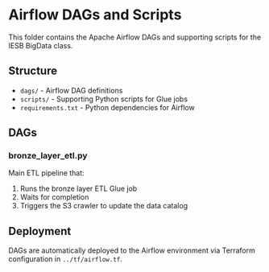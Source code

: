 # Airflow DAGs and Scripts

This folder contains the Apache Airflow DAGs and supporting scripts for the IESB BigData class.

## Structure

- `dags/` - Airflow DAG definitions
- `scripts/` - Supporting Python scripts for Glue jobs
- `requirements.txt` - Python dependencies for Airflow

## DAGs

### bronze_layer_etl.py
Main ETL pipeline that:
1. Runs the bronze layer ETL Glue job
2. Waits for completion
3. Triggers the S3 crawler to update the data catalog

## Deployment

DAGs are automatically deployed to the Airflow environment via Terraform configuration in `../tf/airflow.tf`.
